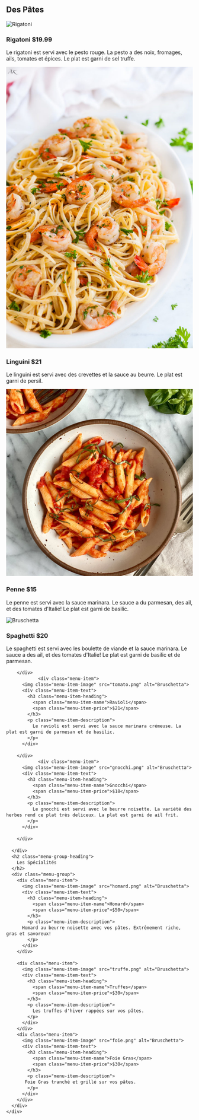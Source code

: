 <head>
  <meta charset="UTF-8">
  <meta http-equiv="X-UA-Compatible" content="IE=edge">
  <meta name="viewport" content="width=device-width, initial-scale=1.0">
  <link rel="preconnect" href="https://fonts.gstatic.com">
  <link href="https://fonts.googleapis.com/css2?family=Inter:wght@400;700&display=swap" rel="stylesheet">
  <link rel="stylesheet" type="text/css" href="style.css">
</head>

<body>
  <div class="container">
    <div class="menu">
      <h2 class="menu-group-heading">
        Des Pâtes
      </h2>
      <div class="menu-group">
        <div class="menu-item">
          <img class="menu-item-image" src="rigatoni.png" alt="Rigatoni">
          <div class="menu-item-text">
            <h3 class="menu-item-heading">
              <span class="menu-item-name">Rigatoni</span>
              <span class="menu-item-price">$19.99</span>
            </h3>
            <p class="menu-item-description">
             Le rigatoni est servi avec le pesto rouge. La pesto a des noix, fromages, ails, tomates et épices. Le plat est garni de sel truffe.
            </p>
          </div>
        </div>
        <div class="menu-item">
          <img class="menu-item-image" src="linguini.png" alt="Bruschetta">
          <div class="menu-item-text">
            <h3 class="menu-item-heading">
              <span class="menu-item-name">Linguini</span>
              <span class="menu-item-price">$21</span>
            </h3>
            <p class="menu-item-description">
             Le linguini est servi avec des crevettes et la sauce au beurre. Le plat est garni de persil.
            </p>
          </div>
        </div>
                  <div class="menu-item">
          <img class="menu-item-image" src="penne.png" alt="Bruschetta">
          <div class="menu-item-text">
            <h3 class="menu-item-heading">
              <span class="menu-item-name">Penne</span>
              <span class="menu-item-price">$15</span>
            </h3>
            <p class="menu-item-description">
              Le penne est servi avec la sauce marinara. Le sauce a du parmesan, des ail, et des tomates d'Italie! Le plat est garni de basilic. 
            </p>
          </div>
        </div>
        <div class="menu-item">
          <img class="menu-item-image" src="spaghetti.png" alt="Bruschetta">
          <div class="menu-item-text">
            <h3 class="menu-item-heading">
              <span class="menu-item-name">Spaghetti</span>
              <span class="menu-item-price">$20</span>
            </h3>
            <p class="menu-item-description">
            Le spaghetti est servi avec les boulette de viande et la sauce marinara. Le sauce a des ail, et des tomates d'Italie! Le plat              est              garni de basilic et de parmesan. 
            </p>
          </div>

        </div>
                <div class="menu-item">
          <img class="menu-item-image" src="tomato.png" alt="Bruschetta">
          <div class="menu-item-text">
            <h3 class="menu-item-heading">
              <span class="menu-item-name">Ravioli</span>
              <span class="menu-item-price">$21</span>
            </h3>
            <p class="menu-item-description">
              Le ravioli est servi avec la sauce marinara crémeuse. La plat est garni de parmesan et de basilic. 
            </p>
          </div>

        </div>
                <div class="menu-item">
          <img class="menu-item-image" src="gnocchi.png" alt="Bruschetta">
          <div class="menu-item-text">
            <h3 class="menu-item-heading">
              <span class="menu-item-name">Gnocchi</span>
              <span class="menu-item-price">$18</span>
            </h3>
            <p class="menu-item-description">
              Le gnocchi est servi avec le beurre noisette. La variété des herbes rend ce plat très deliceux. La plat est garni de ail frit.
            </p>
          </div>

        </div>

      </div>
      <h2 class="menu-group-heading">
        Les Spécialités
      </h2>
      <div class="menu-group">
        <div class="menu-item">
          <img class="menu-item-image" src="homard.png" alt="Bruschetta">
          <div class="menu-item-text">
            <h3 class="menu-item-heading">
              <span class="menu-item-name">Homard</span>
              <span class="menu-item-price">$50</span>
            </h3>
            <p class="menu-item-description">
          Homard au beurre noisette avec vos pâtes. Extrêmement riche, gras et savoreux!
            </p>
          </div>
        </div>

        <div class="menu-item">
          <img class="menu-item-image" src="truffe.png" alt="Bruschetta">
          <div class="menu-item-text">
            <h3 class="menu-item-heading">
              <span class="menu-item-name">Truffes</span>
              <span class="menu-item-price">$30</span>
            </h3>
            <p class="menu-item-description">
              Les truffes d'hiver rappées sur vos pâtes.
            </p>
          </div>
        </div>
        <div class="menu-item">
          <img class="menu-item-image" src="foie.png" alt="Bruschetta">
          <div class="menu-item-text">
            <h3 class="menu-item-heading">
              <span class="menu-item-name">Foie Gras</span>
              <span class="menu-item-price">$30</span>
            </h3>
            <p class="menu-item-description">
           Foie Gras tranché et grillé sur vos pâtes.
            </p>
          </div>
        </div>
      </div>
    </div>
  </div>
</body>
